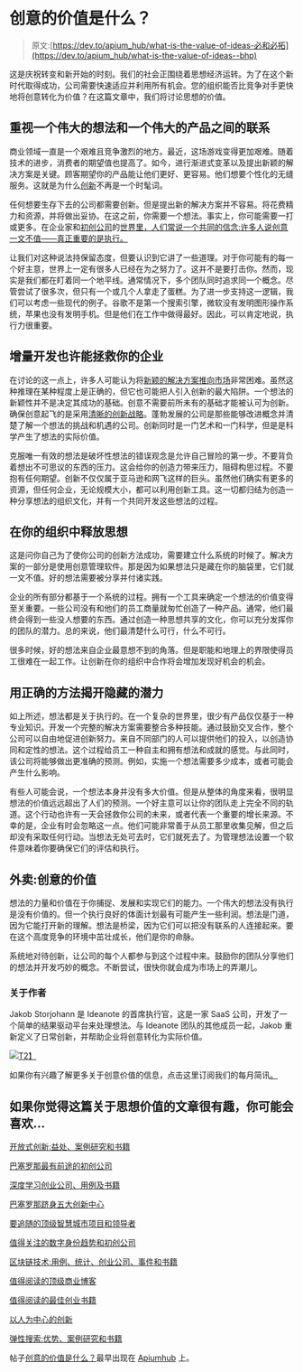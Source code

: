 # 创意的价值是什么？

> 原文:[https://dev.to/apium_hub/what-is-the-value-of-ideas-必和必拓](https://dev.to/apium_hub/what-is-the-value-of-ideas--bhp)

这是庆祝转变和新开始的时刻。我们的社会正围绕着思想经济运转。为了在这个新时代取得成功，公司需要快速适应并利用所有机会。您的组织能否比竞争对手更快地将创意转化为价值？在这篇文章中，我们将讨论思想的价值。

## 重视一个伟大的想法和一个伟大的产品之间的联系

商业领域一直是一个艰难且竞争激烈的地方。最近，这场游戏变得更加艰难。随着技术的进步，消费者的期望值也提高了。如今，进行渐进式变革以及提出新颖的解决方案是关键。顾客期望你的产品能让他们更好、更容易。他们想要个性化的无缝服务。这就是为什么[创新](https://dev.to/apium_hub/barcelona-makes-it-to-the-top-5-of-innovation-hubs)不再是一个时髦词。

任何想要生存下去的公司都需要创新。但是提出新的解决方案并不容易。将花费精力和资源，并将做出妥协。在这之前，你需要一个想法。事实上，你可能需要一打或更多。在企业家和[初创公司](https://dev.to/apium_hub/top-20-promising-startups-in-barcelona-in-2017-3mj)的[世界里，人们常说一个共同的信念:许多人说创意一文不值——真正重要的是执行。](https://dev.to/apium_hub/memories-of-an-entrepreneur-42d)

让我们对这种说法持保留态度，但要认识到它讲了一些道理。对于你可能有的每一个好主意，世界上一定有很多人已经在为之努力了。这并不是要打击你。然而，现实是我们都在盯着同一个地平线。通常情况下，多个团队同时追求同一个概念。尽管尝试了很多次，但只有一个或几个人拿走了蛋糕。为了进一步支持这一逻辑，我们可以考虑一些现代的例子。谷歌不是第一个搜索引擎，微软没有发明图形操作系统，苹果也没有发明手机。但是他们在工作中做得最好。因此，可以肯定地说，执行力很重要。

## 增量开发也许能拯救你的企业

在讨论的这一点上，许多人可能认为将[新颖的解决方案推向市场](https://apiumhub.com/tech-blog-barcelona/disruptive-technology-innovations/)非常困难。虽然这种推理在某种程度上是正确的，但它也可能把人引入创新的最大陷阱。一个想法的新颖性并不是决定其成功的基础。创意不需要前所未有的基础才能被认可为创新。确保创意起飞的是采用[清晰的创新战略](https://dev.to/apium_hub/20-most-influential-innovation-blogs-to-follow-in-2018-694)。蓬勃发展的公司是那些能够改进概念并清楚了解一个想法的挑战和机遇的公司。创新同时是一门艺术和一门科学，但是是科学产生了想法的实际价值。

克服唯一有效的想法是破坏性想法的错误观念是允许自己冒险的第一步。不要背负着想出不可思议的东西的压力。这会给你的创造力带来压力，阻碍构思过程。不要抱有任何期望。创新不仅仅属于亚马逊和网飞这样的巨头。虽然他们确实有更多的资源，但任何企业，无论规模大小，都可以利用创新工具。这一切都归结为创造一种分享想法的组织文化，并有一个共同开发这些想法的过程。

## 在你的组织中释放思想

这是问你自己为了使你公司的创新方法成功，需要建立什么系统的时候了。解决方案的一部分是使用创意管理软件。那是因为如果想法只是藏在你的脑袋里，它们就一文不值。好的想法需要被分享并付诸实践。

企业的所有部分都基于一个系统的过程。拥有一个工具来确定一个想法的价值变得至关重要。一些公司没有和他们的员工商量就匆忙创造了一种产品。通常，他们最终会得到一些没人想要的东西。通过创造一种思想共享的文化，你可以充分发挥你的团队的潜力。总的来说，他们最清楚什么可行，什么不可行。

很多时候，好的想法来自企业最意想不到的角落。但是职能和地理上的界限使得员工很难在一起工作。让创新在你的组织中合作将会增加发现好机会的机会。

## 用正确的方法揭开隐藏的潜力

如上所述，想法都是关于执行的。在一个复杂的世界里，很少有产品仅仅基于一种专业知识。开发一个完整的解决方案需要整合多种技能。通过鼓励交叉合作，整个公司可以自由地促进创新努力。来自不同部门的人可以提供他们的投入，以创造协同和定性的想法。这个过程给员工一种自主和拥有想法和成就的感觉。与此同时，该公司将能够做出更准确的预测。例如，实施一个想法需要多少成本，或者可能会产生什么影响。

有些人可能会说，一个想法本身并没有多大价值。但是从整体的角度来看，很明显想法的价值远远超出了人们的预测。一个好主意可以让你的团队走上完全不同的轨道。这个行动也许有一天会拯救你公司的未来，或者代表一个重要的增长来源。不幸的是，企业有时会忽略这一点。他们可能非常善于从员工那里收集见解，但之后却没有采取任何行动。当想法无处可去时，它们就死去了。为管理想法设置一个软件意味着你要确保它们的评估和执行。

## 外卖:创意的价值

想法的力量和价值在于你捕捉、发展和实现它们的能力。一个伟大的想法没有执行是没有价值的。但一个执行良好的体面计划最有可能产生一些利润。想法是门道，因为它能打开新的理解。想法是桥梁，因为它们可以把没有联系的人连接起来。要在这个高度竞争的环境中茁壮成长，他们是你的命脉。

系统地对待创新，让公司的每个人都参与到这个过程中来。鼓励你的团队分享他们的想法并开发巧妙的概念。不断尝试，很快你就会成为市场上的弄潮儿。

### 关于作者

Jakob Storjohann 是 Ideanote 的首席执行官，这是一家 SaaS 公司，开发了一个简单的结果驱动平台来处理想法。与 Ideanote 团队的其他成员一起，Jakob 重新定义了日常创新，并帮助企业将创意转化为实际价值。

[![](../Images/a83937d1f8dfe3adccad2335756ab2f0.png)T2】](https://apiumhub.com/wp-content/uploads/2018/04/jakobsbo_360-1.jpg)

如果你有兴趣了解更多关于创意价值的信息，点击这里订阅我们的每月简讯[。](http://eepurl.com/cC96MY)

## 如果你觉得这篇关于思想价值的文章很有趣，你可能会喜欢…

[开放式创新:益处、案例研究和书籍](https://dev.to/apium_hub/open-innovation-benefits-case-studies-and-books-78o)

[巴塞罗那最有前途的初创公司](https://dev.to/apium_hub/top-20-promising-startups-in-barcelona-in-2017-3mj)

[深度学习创业公司、用例及书籍](https://dev.to/apium_hub/deep-learning-startups-use-cases--books-20c)

[巴塞罗那跻身五大创新中心](https://dev.to/apium_hub/barcelona-makes-it-to-the-top-5-of-innovation-hubs)

[要追随的顶级智慧城市项目和领导者](https://apiumhub.com/tech-blog-barcelona/smart-city-projects-leaders-barcelona/)

[值得关注的数字身份趋势和初创公司](https://dev.to/apium_hub/digital-identity-trends--startups-to-watch-in-2017)

[区块链技术:用例、统计、创业公司、事件和书籍](https://apiumhub.com/tech-blog-barcelona/blockchain-technology/)

[值得阅读的顶级商业博客](https://apiumhub.com/tech-blog-barcelona/top-business-blogs/)

[值得阅读的最佳创业书籍](https://apiumhub.com/tech-blog-barcelona/entrepreneurship-books/)

[以人为中心的创新](https://apiumhub.com/tech-blog-barcelona/human-centered-innovation/)

[弹性搜索:优势、案例研究和书籍](https://apiumhub.com/tech-blog-barcelona/elastic-search-advantages-books/)

帖子[创意的价值是什么？](https://apiumhub.com/tech-blog-barcelona/value-of-ideas/)最早出现在 [Apiumhub](https://apiumhub.com) 上。